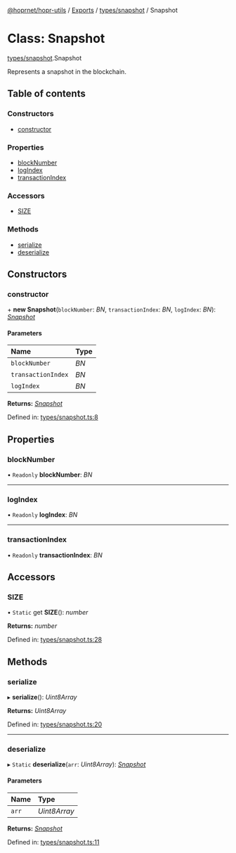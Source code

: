 [@hoprnet/hopr-utils](../README.md) / [Exports](../modules.md) / [types/snapshot](../modules/types_snapshot.md) / Snapshot

# Class: Snapshot

[types/snapshot](../modules/types_snapshot.md).Snapshot

Represents a snapshot in the blockchain.

## Table of contents

### Constructors

- [constructor](types_snapshot.snapshot.md#constructor)

### Properties

- [blockNumber](types_snapshot.snapshot.md#blocknumber)
- [logIndex](types_snapshot.snapshot.md#logindex)
- [transactionIndex](types_snapshot.snapshot.md#transactionindex)

### Accessors

- [SIZE](types_snapshot.snapshot.md#size)

### Methods

- [serialize](types_snapshot.snapshot.md#serialize)
- [deserialize](types_snapshot.snapshot.md#deserialize)

## Constructors

### constructor

\+ **new Snapshot**(`blockNumber`: _BN_, `transactionIndex`: _BN_, `logIndex`: _BN_): [_Snapshot_](types_snapshot.snapshot.md)

#### Parameters

| Name               | Type |
| :----------------- | :--- |
| `blockNumber`      | _BN_ |
| `transactionIndex` | _BN_ |
| `logIndex`         | _BN_ |

**Returns:** [_Snapshot_](types_snapshot.snapshot.md)

Defined in: [types/snapshot.ts:8](https://github.com/hoprnet/hoprnet/blob/448a47a/packages/utils/src/types/snapshot.ts#L8)

## Properties

### blockNumber

• `Readonly` **blockNumber**: _BN_

---

### logIndex

• `Readonly` **logIndex**: _BN_

---

### transactionIndex

• `Readonly` **transactionIndex**: _BN_

## Accessors

### SIZE

• `Static` get **SIZE**(): _number_

**Returns:** _number_

Defined in: [types/snapshot.ts:28](https://github.com/hoprnet/hoprnet/blob/448a47a/packages/utils/src/types/snapshot.ts#L28)

## Methods

### serialize

▸ **serialize**(): _Uint8Array_

**Returns:** _Uint8Array_

Defined in: [types/snapshot.ts:20](https://github.com/hoprnet/hoprnet/blob/448a47a/packages/utils/src/types/snapshot.ts#L20)

---

### deserialize

▸ `Static` **deserialize**(`arr`: _Uint8Array_): [_Snapshot_](types_snapshot.snapshot.md)

#### Parameters

| Name  | Type         |
| :---- | :----------- |
| `arr` | _Uint8Array_ |

**Returns:** [_Snapshot_](types_snapshot.snapshot.md)

Defined in: [types/snapshot.ts:11](https://github.com/hoprnet/hoprnet/blob/448a47a/packages/utils/src/types/snapshot.ts#L11)
